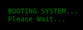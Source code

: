 <html lang="en">
<head>
    <meta charset="UTF-8">
    <meta name="viewport" content="width=device-width, initial-scale=1.0">
    <title>MSU Research Terminal</title>
    <style>
        body { background-color: black; color: green; font-family: monospace; padding: 20px; }
        #terminal, #library-terminal { white-space: pre-wrap; display: none; }
        #input { background: black; color: green; border: none; font-family: monospace; width: 100%; }
        #boot-screen { position: fixed; top: 0; left: 0; width: 100%; height: 100%; background: black; color: green; font-family: monospace; display: flex; align-items: center; justify-content: center; flex-direction: column; }
    </style>
</head>
<body>
    <div id="boot-screen">BOOTING SYSTEM...<br>Please Wait...</div>
    <div id="terminal"></div>
    <div id="library-terminal">Welcome to the MSU Library Archives. Type the name of a book to retrieve its passage:</div>
    <input type="text" id="input" autofocus placeholder="Enter Book Title..." style="display:none;">
    
    <script>
        const books = {
            "Tale of Two Cities": "It was the best of times, it was the worst of times, it was the age of wisdom...",
            "Moby Dick": "Call me Ishmael. Some years ago—never mind how long precisely—having little or no money in my purse...",
            "War and Peace": "Well, Prince, so Genoa and Lucca are now just family estates of the Buonapartes...",
            "1984": "It was a bright cold day in April, and the clocks were striking thirteen...",
            "Fahrenheit 451": "It was a pleasure to burn. It was a special pleasure to see things eaten, to see things blackened and changed..."
        };
        
        let stage = 0;
        let username = "";
        let password = "";
        
        setTimeout(() => {
            document.getElementById("boot-screen").style.display = "none";
            document.getElementById("terminal").style.display = "block";
            document.getElementById("input").style.display = "block";
            document.getElementById("terminal").innerText = "Enter username:";
        }, 3000);
        
        document.getElementById("input").addEventListener("keypress", function(event) {
            if (event.key === "Enter") {
                let userInput = this.value.trim();
                this.value = "";
                
                if (stage === 0) {
                    if (userInput === "Halloway") {
                        username = userInput;
                        stage++;
                        document.getElementById("terminal").innerText += "\nUsername accepted. Enter password:";
                    } else {
                        document.getElementById("terminal").innerText += "\nACCESS DENIED. Try again.";
                    }
                } else if (stage === 1) {
                    if (userInput === "EvilArch1987") {
                        password = userInput;
                        stage++;
                        document.getElementById("terminal").innerText += "\nACCESS GRANTED.\n";
                        setTimeout(() => {
                            document.getElementById("terminal").style.display = "none";
                            document.getElementById("library-terminal").style.display = "block";
                        }, 2000);
                    } else {
                        document.getElementById("terminal").innerText += "\nACCESS DENIED. Try again.";
                    }
                } else if (stage === 2) {
                    if (books[userInput]) {
                        document.getElementById("library-terminal").innerText += `\nRetrieving passage from '${userInput}':\n${books[userInput]}`;
                    } else {
                        document.getElementById("library-terminal").innerText += "\nBook not found. Try another title.";
                    }
                }
            }
        });
    </script>
</body>
</html>
